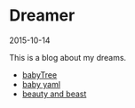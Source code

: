 Dreamer
===============
2015-10-14





This is a blog about my dreams.



- [babyTree](https://github.com/lingtalfi/Dreamer/blob/master/FileSystem/BabyTree/notation.babyTree.eng.md)
- [baby yaml](https://github.com/lingtalfi/Dreamer/blob/master/ArrayConfig/BabyYaml/notation.babyYaml.eng.md)
- [beauty and beast](https://github.com/lingtalfi/Dreamer/blob/master/UnitTesting/BeautyNBeast/pattern.beautyNBeast.eng.md)
